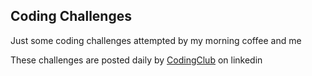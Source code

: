 ## Coding Challenges

Just some coding challenges attempted by my morning coffee and me

These challenges are posted daily by [CodingClub](https://www.linkedin.com/company/coding-club/) on linkedin